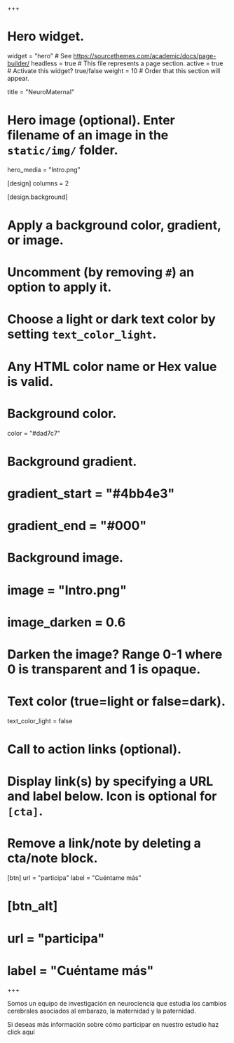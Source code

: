 +++
# Hero widget.
widget = "hero"  # See https://sourcethemes.com/academic/docs/page-builder/
headless = true  # This file represents a page section.
active = true  # Activate this widget? true/false
weight = 10  # Order that this section will appear.

title = "NeuroMaternal"

# Hero image (optional). Enter filename of an image in the `static/img/` folder.
hero_media = "Intro.png"
 
 [design]
  columns = 2

[design.background]
  # Apply a background color, gradient, or image.
  #   Uncomment (by removing `#`) an option to apply it.
  #   Choose a light or dark text color by setting `text_color_light`.
  #   Any HTML color name or Hex value is valid.

  # Background color.
  color = "#dad7c7"
  
  # Background gradient.
  # gradient_start = "#4bb4e3"
  # gradient_end = "#000"
  
  # Background image.
  # image = "Intro.png"
  # image_darken = 0.6  
  # Darken the image? Range 0-1 where 0 is transparent and 1 is opaque.

  # Text color (true=light or false=dark).
  text_color_light = false

# Call to action links (optional).
#   Display link(s) by specifying a URL and label below. Icon is optional for `[cta]`.
#   Remove a link/note by deleting a cta/note block.
[btn]
  url = "participa"
  label = "Cuéntame más"
  
# [btn_alt]
# url = "participa"
# label = "Cuéntame más"

+++

Somos un equipo de investigación en neurociencia que estudia los cambios cerebrales asociados al embarazo, la maternidad y la paternidad.

Si deseas más información sobre cómo participar en nuestro estudio haz click aquí

